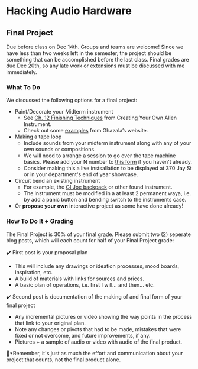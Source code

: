 # Hacking Audio Hardware

## Final Project
Due before class on Dec 14th.  Groups and teams are welcome!  Since we have less than two weeks left in the semester, the project should be something that can be accomplished before the last class.  Final grades are due Dec 20th, so any late work or extensions must be discussed with me immediately.  


### What To Do
We discussed the following options for a final project:

- Paint/Decorate your Midterm instrument
  - See [Ch. 12 Finishing Techniques](https://eternobisiesto.files.wordpress.com/2012/10/circuit-bending-build-your-own-alien-instruments-reed-ghazala.pdf#page=210) from Creating Your Own Alien Instrument.
  - Check out some [examples](http://www.anti-theory.com/bentsound/) from Ghazala’s website.
- Making a tape loop
  - Include sounds from your midterm instrument along with any of your own sounds or compositions.
  - We will need to arrange a session to go over the tape machine basics.  Please add your N number to [this form](https://forms.gle/Q4WZZm2oyAus42BDA) if you haven't already.
  - Consider making this a live instsallation to be displayed at 370 Jay St or in your department's end of year showcase.
- Circuit bend an existing instrument 
  - For example, the [GI Joe backpack](https://www.ebay.com/sch/i.html?_nkw=gi+joe+sonic+fighter+backpack&_sacat=0) or other found instrument.
  - The instrument must be modified in a at least 2 permanent waya, i.e. by add a panic button and bending switch to the instruments case.
- Or **propose your own** interactive project as some have done already!

### How To Do It + Grading
The Final Project is 30% of your final grade.  Please submit two (2) seperate blog posts, which will each count for half of your Final Project grade:  

✔️ First post is your proposal plan
  - This will include any drawings or ideation processes, mood boards, inspiration, etc.
  - A build of materials with links for sources and prices.
  - A basic plan of operations, i.e. first I will... and then... etc.  

✔️ Second post is documentation of the making of and final form of your final project
  - Any incremental pictures or video showing the way points in the process that link to your original plan.
  - Note any changes or pivots that had to be made, mistakes that were fixed or not overcome, and future improvements, if any. 
  - Pictures + a sample of audio or video with audio of the final product.

📌*Remember, it's just as much the effort and communication about your project that counts, not the final product alone.



